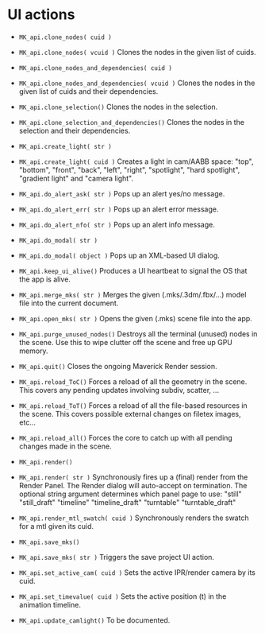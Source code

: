 # UI actions

- `MK_api.clone_nodes( cuid )`
- `MK_api.clone_nodes( vcuid )`
  Clones the nodes in the given list of cuids.

- `MK_api.clone_nodes_and_dependencies( cuid )`
- `MK_api.clone_nodes_and_dependencies( vcuid )`
  Clones the nodes in the given list of cuids and their dependencies.

- `MK_api.clone_selection()`
  Clones the nodes in the selection.

- `MK_api.clone_selection_and_dependencies()`
  Clones the nodes in the selection and their dependencies.

- `MK_api.create_light( str )`
- `MK_api.create_light( cuid )`
  Creates a light in cam/AABB space:
    "top", "bottom", "front", "back", "left", "right",
    "spotlight", "hard spotlight", "gradient light" and "camera light".

- `MK_api.do_alert_ask( str )`
  Pops up an alert yes/no message.

- `MK_api.do_alert_err( str )`
  Pops up an alert error message.

- `MK_api.do_alert_nfo( str )`
  Pops up an alert info message.

- `MK_api.do_modal( str )`
- `MK_api.do_modal( object )`
  Pops up an XML-based UI dialog.

- `MK_api.keep_ui_alive()`
  Produces a UI heartbeat to signal the OS that the app is alive.

- `MK_api.merge_mks( str )`
  Merges the given (.mks/.3dm/.fbx/...) model file into the current document.

- `MK_api.open_mks( str )`
  Opens the given (.mks) scene file into the app.

- `MK_api.purge_unused_nodes()`
  Destroys all the terminal (unused) nodes in the scene.
  Use this to wipe clutter off the scene and free up GPU memory.

- `MK_api.quit()`
  Closes the ongoing Maverick Render session.

- `MK_api.reload_ToC()`
  Forces a reload of all the geometry in the scene.
  This covers any pending updates involving subdiv, scatter, ...

- `MK_api.reload_ToT()`
  Forces a reload of all the file-based resources in the scene.
  This covers possible external changes on filetex images, etc...

- `MK_api.reload_all()`
  Forces the core to catch up with all pending changes made in the scene.

- `MK_api.render()`
- `MK_api.render( str )`
  Synchronously fires up a (final) render from the Render Panel.
  The Render dialog will auto-accept on termination.
  The optional string argument determines which panel page to use:
    "still"
    "still_draft"
    "timeline"
    "timeline_draft"
    "turntable"
    "turntable_draft"

- `MK_api.render_mtl_swatch( cuid )`
  Synchronously renders the swatch for a mtl given its cuid.

- `MK_api.save_mks()`
- `MK_api.save_mks( str )`
  Triggers the save project UI action.

- `MK_api.set_active_cam( cuid )`
  Sets the active IPR/render camera by its cuid.

- `MK_api.set_timevalue( cuid )`
  Sets the active position (t) in the animation timeline.

- `MK_api.update_camlight()`
  To be documented.

